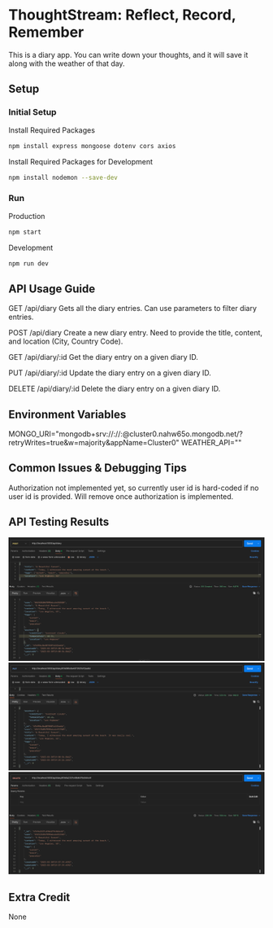 
# ThoughtStream: Reflect, Record, Remember

This is a diary app. You can write down your thoughts, and it will save it along with the weather of that day.

## Setup

### Initial Setup
Install Required Packages
```bash
npm install express mongoose dotenv cors axios
```

Install Required Packages for Development
```bash
npm install nodemon --save-dev
```

### Run

Production

```bash
npm start
```

Development

```bash
npm run dev
```

## API Usage Guide

GET /api/diary
    Gets all the diary entries. Can use parameters to filter diary entries.

POST /api/diary
    Create a new diary entry. Need to provide the title, content, and location (City, Country Code).

GET /api/diary/:id
    Get the diary entry on a given diary ID.

PUT /api/diary/:id
    Update the diary entry on a given diary ID.

DELETE /api/diary/:id
    Delete the diary entry on a given diary ID.

## Environment Variables

MONGO_URI="mongodb+srv://://<username>:<password>@cluster0.nahw65o.mongodb.net/?retryWrites=true&w=majority&appName=Cluster0"
WEATHER_API="<open weather api token>"

## Common Issues & Debugging Tips

Authorization not implemented yet, so currently user id is hard-coded if no user id is provided. Will remove once authorization is implemented.

## API Testing Results

![alt text](READMEimages/image.png)
![alt text](READMEimages/image1.png)
![alt text](READMEimages/image2.png)

## Extra Credit

None